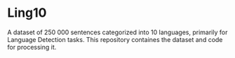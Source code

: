 # Ling10
A dataset of  250 000 sentences categorized into 10 languages, primarily for Language Detection tasks. This repository containes the dataset and code for processing it.
